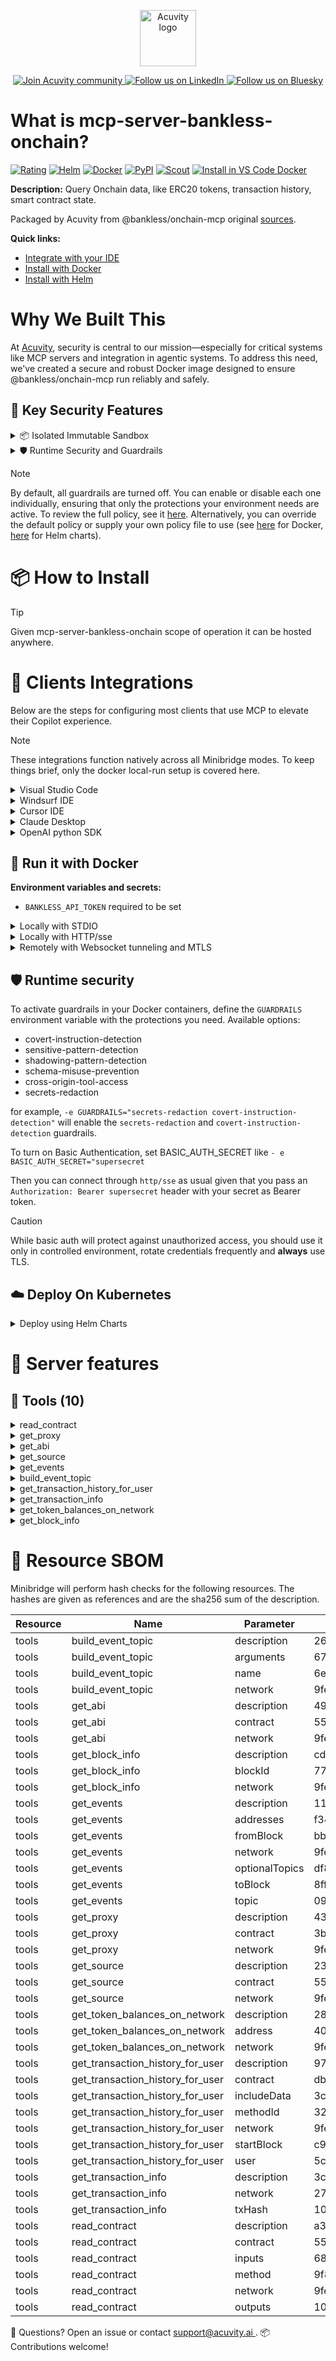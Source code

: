 <p align="center">
  <a href="https://acuvity.ai">
    <picture>
      <img src="https://mma.prnewswire.com/media/2544052/Acuvity__Logo.jpg" height="90" alt="Acuvity logo"/>
    </picture>
  </a>
</p>
<p align="center">
  <a href="https://discord.gg/BkU7fBkrNk">
    <img src="https://img.shields.io/badge/Acuvity-Join-7289DA?logo=discord&logoColor=fff" alt="Join Acuvity community" />
  </a>
<a href="https://www.linkedin.com/company/acuvity/">
    <img src="https://img.shields.io/badge/LinkedIn-Follow-7289DA" alt="Follow us on LinkedIn" />
  </a>
<a href="https://bsky.app/profile/acuvity.bsky.social">
    <img src="https://img.shields.io/badge/Bluesky-Follow-7289DA"?logo=bluesky&logoColor=fff" alt="Follow us on Bluesky" />
  </a>
</p>


# What is mcp-server-bankless-onchain?

[![Rating](https://img.shields.io/badge/C-3775A9?label=Rating)](https://docs.anthropic.com/en/docs/build-with-claude/tool-use/implement-tool-use#best-practices-for-tool-definitions)
[![Helm](https://img.shields.io/badge/1.0.0-3775A9?logo=helm&label=Charts&logoColor=fff)](https://hub.docker.com/r/acuvity/mcp-server-bankless-onchain/tags/)
[![Docker](https://img.shields.io/docker/image-size/acuvity/mcp-server-bankless-onchain/1.0.6?logo=docker&logoColor=fff&label=1.0.6)](https://hub.docker.com/r/acuvity/mcp-server-bankless-onchain)
[![PyPI](https://img.shields.io/badge/1.0.6-3775A9?logo=pypi&logoColor=fff&label=@bankless/onchain-mcp)](https://bankless.com)
[![Scout](https://img.shields.io/badge/Active-3775A9?logo=docker&logoColor=fff&label=Scout)](https://hub.docker.com/r/acuvity/mcp-server-fetch/)
[![Install in VS Code Docker](https://img.shields.io/badge/VS_Code-One_click_install-0078d7?logo=githubcopilot)](https://insiders.vscode.dev/redirect/mcp/install?name=mcp-server-bankless-onchain&config=%7B%22args%22%3A%5B%22run%22%2C%22-i%22%2C%22--rm%22%2C%22--read-only%22%2C%22-e%22%2C%22BANKLESS_API_TOKEN%22%2C%22docker.io%2Facuvity%2Fmcp-server-bankless-onchain%3A1.0.6%22%5D%2C%22command%22%3A%22docker%22%7D)

**Description:** Query Onchain data, like ERC20 tokens, transaction history, smart contract state.

Packaged by Acuvity from @bankless/onchain-mcp original [sources](https://bankless.com).

**Quick links:**

- [Integrate with your IDE](https://github.com/acuvity/mcp-servers-registry/blob/main/mcp-server-bankless-onchain/docker/README.md#-clients-integrations)
- [Install with Docker](https://github.com/acuvity/mcp-servers-registry/tree/main/mcp-server-bankless-onchain/docker/README.md#-run-it-with-docker)
- [Install with Helm](https://github.com/acuvity/mcp-servers-registry/tree/main/mcp-server-bankless-onchain/charts/mcp-server-bankless-onchain/README.md#how-to-install)

# Why We Built This

At [Acuvity](https://acuvity.ai), security is central to our mission—especially for critical systems like MCP servers and integration in agentic systems.
To address this need, we've created a secure and robust Docker image designed to ensure @bankless/onchain-mcp run reliably and safely.

## 🔐 Key Security Features

<details>
<summary>📦 Isolated Immutable Sandbox </summary>

- **Isolated Execution**: All tools run within secure, containerized sandboxes to enforce process isolation and prevent lateral movement.
- **Non-root by Default**: Enforces least-privilege principles, minimizing the impact of potential security breaches.
- **Read-only Filesystem**: Ensures runtime immutability, preventing unauthorized modification.
- **Version Pinning**: Guarantees consistency and reproducibility across deployments by locking tool and dependency versions.
- **CVE Scanning**: Continuously scans images for known vulnerabilities using [Docker Scout](https://docs.docker.com/scout/) to support proactive mitigation.
- **SBOM & Provenance**: Delivers full supply chain transparency by embedding metadata and traceable build information."
</details>

<details>
<summary>🛡️ Runtime Security and Guardrails</summary>

**Minibridge Integration**: [Minibridge](https://github.com/acuvity/minibridge) establishes secure Agent-to-MCP connectivity, supports Rego/HTTP-based policy enforcement 🕵️, and simplifies orchestration.

The [ARC](https://github.com/acuvity/mcp-servers-registry/tree/main) container includes a [built-in Rego policy](https://github.com/acuvity/mcp-servers-registry/tree/main/mcp-server-bankless-onchain/docker/policy.rego) that enables a set of runtime "guardrails"" to help enforce security, privacy, and correct usage of your services. Below is an overview of each guardrail provided.

### 🔒 Resource Integrity

**Mitigates MCP Rug Pull Attacks**

* **Goal:** Protect users from malicious tool description changes after initial approval, preventing post-installation manipulation or deception.
* **Mechanism:** Locks tool descriptions upon client approval and verifies their integrity before execution. Any modification to the description triggers a security violation, blocking unauthorized changes from server-side updates.

### 🛡️ Gardrails

### Covert Instruction Detection

Monitors incoming requests for hidden or obfuscated directives that could alter policy behavior.

* **Goal:** Stop attackers from slipping unnoticed commands or payloads into otherwise harmless data.
* **Mechanism:** Applies a library of regex patterns and binary‐encoding checks to the full request body. If any pattern matches a known covert channel (e.g., steganographic markers, hidden HTML tags, escape-sequence tricks), the request is rejected.

### Sensitive Pattern Detection

Block user-defined sensitive data patterns (credential paths, filesystem references).

* **Goal:** Block accidental or malicious inclusion of sensitive information that violates data-handling rules.
* **Mechanism:** Runs a curated set of regexes against all payloads and tool descriptions—matching patterns such as `.env` files, RSA key paths, directory traversal sequences.

### Shadowing Pattern Detection

Detects and blocks "shadowing" attacks, where a malicious MCP server sneaks hidden directives into its own tool descriptions to hijack or override the behavior of other, trusted tools.

* **Goal:** Stop a rogue server from poisoning the agent’s logic by embedding instructions that alter how a different server’s tools operate (e.g., forcing all emails to go to an attacker’s address even when the user calls a separate `send_email` tool).
* **Mechanism:** During policy load, each tool description is scanned for cross‐tool override patterns—such as `<IMPORTANT>` sections referencing other tool names, hidden side‐effects, or directives that apply to a different server’s API. Any description that attempts to shadow or extend instructions for a tool outside its own namespace triggers a policy violation and is rejected.

### Schema Misuse Prevention

Enforces strict adherence to MCP input schemas.

* **Goal:** Prevent malformed or unexpected fields from bypassing validations, causing runtime errors, or enabling injections.
* **Mechanism:** Compares each incoming JSON object against the declared schema (required properties, allowed keys, types). Any extra, missing, or mistyped field triggers an immediate policy violation.

### Cross-Origin Tool Access

Controls whether tools may invoke tools or services from external origins.

* **Goal:** Prevent untrusted or out-of-scope services from being called.
* **Mechanism:** Examines tool invocation requests and outgoing calls, verifying each target against an allowlist of approved domains or service names. Calls to any non-approved origin are blocked.

### Secrets Redaction

Automatically masks sensitive values so they never appear in logs or responses.

* **Goal:** Ensure that API keys, tokens, passwords, and other credentials cannot leak in plaintext.
* **Mechanism:** Scans every text output for known secret formats (e.g., AWS keys, GitHub PATs, JWTs). Matches are replaced with `[REDACTED]` before the response is sent or recorded.

## Basic Authentication via Shared Secret

Provides a lightweight auth layer using a single shared token.

* **Mechanism:** Expects clients to send an `Authorization` header with the predefined secret.
* **Use Case:** Quickly lock down your endpoint in development or simple internal deployments—no complex OAuth/OIDC setup required.

These controls ensure robust runtime integrity, prevent unauthorized behavior, and provide a foundation for secure-by-design system operations.

</details>

> [!NOTE]
> By default, all guardrails are turned off. You can enable or disable each one individually, ensuring that only the protections your environment needs are active. To review the full policy, see it [here](https://github.com/acuvity/mcp-servers-registry/tree/main/mcp-server-bankless-onchain/docker/policy.rego). Alternatively, you can override the default policy or supply your own policy file to use (see [here](https://github.com/acuvity/mcp-servers-registry/tree/main/mcp-server-bankless-onchain/docker/entrypoint.sh) for Docker, [here](https://github.com/acuvity/mcp-servers-registry/tree/main/mcp-server-bankless-onchain/charts/mcp-server-bankless-onchain#minibridge) for Helm charts).


# 📦 How to Install


> [!TIP]
> Given mcp-server-bankless-onchain scope of operation it can be hosted anywhere.

# 🧰 Clients Integrations

Below are the steps for configuring most clients that use MCP to elevate their Copilot experience.

> [!NOTE]
> These integrations function natively across all Minibridge modes.
> To keep things brief, only the docker local-run setup is covered here.

<details>
<summary>Visual Studio Code</summary>

To get started immediately, you can use the "one-click" link below:

[![Install in VS Code Docker](https://img.shields.io/badge/VS_Code-One_click_install-0078d7?logo=githubcopilot)](https://insiders.vscode.dev/redirect/mcp/install?name=mcp-server-bankless-onchain&config=%7B%22args%22%3A%5B%22run%22%2C%22-i%22%2C%22--rm%22%2C%22--read-only%22%2C%22-e%22%2C%22BANKLESS_API_TOKEN%22%2C%22docker.io%2Facuvity%2Fmcp-server-bankless-onchain%3A1.0.6%22%5D%2C%22command%22%3A%22docker%22%7D)

## Global scope

Press `ctrl + shift + p` and type `Preferences: Open User Settings JSON` to add the following section:

```json
{
  "mcp": {
    "servers": {
      "acuvity-mcp-server-bankless-onchain": {
        "env": {
          "BANKLESS_API_TOKEN": "TO_BE_SET"
        },
        "command": "docker",
        "args": [
          "run",
          "-i",
          "--rm",
          "--read-only",
          "-e",
          "BANKLESS_API_TOKEN",
          "docker.io/acuvity/mcp-server-bankless-onchain:1.0.6"
        ]
      }
    }
  }
}
```

## Workspace scope

In your workspace create a file called `.vscode/mcp.json` and add the following section:

```json
{
  "servers": {
    "acuvity-mcp-server-bankless-onchain": {
      "env": {
        "BANKLESS_API_TOKEN": "TO_BE_SET"
      },
      "command": "docker",
      "args": [
        "run",
        "-i",
        "--rm",
        "--read-only",
        "-e",
        "BANKLESS_API_TOKEN",
        "docker.io/acuvity/mcp-server-bankless-onchain:1.0.6"
      ]
    }
  }
}
```

> To pass secrets you should use the `promptString` input type described in the [Visual Studio Code documentation](https://code.visualstudio.com/docs/copilot/chat/mcp-servers).

</details>

<details>
<summary>Windsurf IDE</summary>

In `~/.codeium/windsurf/mcp_config.json` add the following section:

```json
{
  "mcpServers": {
    "acuvity-mcp-server-bankless-onchain": {
      "env": {
        "BANKLESS_API_TOKEN": "TO_BE_SET"
      },
      "command": "docker",
      "args": [
        "run",
        "-i",
        "--rm",
        "--read-only",
        "-e",
        "BANKLESS_API_TOKEN",
        "docker.io/acuvity/mcp-server-bankless-onchain:1.0.6"
      ]
    }
  }
}
```

See [Windsurf documentation](https://docs.windsurf.com/windsurf/mcp) for more info.

</details>

<details>
<summary>Cursor IDE</summary>

Add the following JSON block to your mcp configuration file:
- `~/.cursor/mcp.json` for global scope
- `.cursor/mcp.json` for project scope

```json
{
  "mcpServers": {
    "acuvity-mcp-server-bankless-onchain": {
      "env": {
        "BANKLESS_API_TOKEN": "TO_BE_SET"
      },
      "command": "docker",
      "args": [
        "run",
        "-i",
        "--rm",
        "--read-only",
        "-e",
        "BANKLESS_API_TOKEN",
        "docker.io/acuvity/mcp-server-bankless-onchain:1.0.6"
      ]
    }
  }
}
```

See [cursor documentation](https://docs.cursor.com/context/model-context-protocol) for more information.

</details>
<details>

<summary>Claude Desktop</summary>

In the `claude_desktop_config.json` configuration file add the following section:

```json
{
  "mcpServers": {
    "acuvity-mcp-server-bankless-onchain": {
      "env": {
        "BANKLESS_API_TOKEN": "TO_BE_SET"
      },
      "command": "docker",
      "args": [
        "run",
        "-i",
        "--rm",
        "--read-only",
        "-e",
        "BANKLESS_API_TOKEN",
        "docker.io/acuvity/mcp-server-bankless-onchain:1.0.6"
      ]
    }
  }
}
```

See [Anthropic documentation](https://docs.anthropic.com/en/docs/agents-and-tools/mcp) for more information.
</details>

<details>
<summary>OpenAI python SDK</summary>

## Running locally

```python
async with MCPServerStdio(
    params={
        "env": {"BANKLESS_API_TOKEN":"TO_BE_SET"},
        "command": "docker",
        "args": ["run","-i","--rm","--read-only","-e","BANKLESS_API_TOKEN","docker.io/acuvity/mcp-server-bankless-onchain:1.0.6"]
    }
) as server:
    tools = await server.list_tools()
```

## Running remotely

```python
async with MCPServerSse(
    params={
        "url": "http://<ip>:<port>/sse",
    }
) as server:
    tools = await server.list_tools()
```

See [OpenAI Agents SDK docs](https://openai.github.io/openai-agents-python/mcp/) for more info.

</details>

## 🐳 Run it with Docker

**Environment variables and secrets:**
  - `BANKLESS_API_TOKEN` required to be set


<details>
<summary>Locally with STDIO</summary>

In your client configuration set:

- command: `docker`
- arguments: `run -i --rm --read-only -e BANKLESS_API_TOKEN docker.io/acuvity/mcp-server-bankless-onchain:1.0.6`

</details>

<details>
<summary>Locally with HTTP/sse</summary>

Simply run as:

```console
docker run -i --rm --read-only -e BANKLESS_API_TOKEN docker.io/acuvity/mcp-server-bankless-onchain:1.0.6
```

Add `-p <localport>:8000` to expose the port.

Then on your application/client, you can configure to use something like:

```json
{
  "mcpServers": {
    "acuvity-mcp-server-bankless-onchain": {
      "url": "http://localhost:<localport>/sse",
    }
  }
}
```

You might have to use different ports for different tools.

</details>

<details>
<summary>Remotely with Websocket tunneling and MTLS </summary>

> This section assume you are familiar with TLS and certificates and will require:
> - a server certificate with proper DNS/IP field matching your tool deployment.
> - a client-ca used to sign client certificates

1. Start the server in `backend` mode
 - add an environment variable like `-e MINIBRIDGE_MODE=backend`
 - add the TLS certificates (recommended) through a volume let's say `/certs` ex (`-v $PWD/certs:/certs`)
 - instruct minibridge to use those certs with
   - `-e MINIBRIDGE_TLS_SERVER_CERT=/certs/server-cert.pem`
   - `-e MINIBRIDGE_TLS_SERVER_KEY=/certs/server-key.pem`
   - `-e MINIBRIDGE_TLS_SERVER_KEY_PASS=optional`
   - `-e MINIBRIDGE_TLS_SERVER_CLIENT_CA=/certs/client-ca.pem`

2. Start `minibridge` locally in frontend mode:
  - Get [minibridge](https://github.com/acuvity/minibridge) binary for your OS.

In your client configuration, Minibridge works like any other STDIO command.

Example for Claude Desktop:

```json
{
  "mcpServers": {
    "acuvity-mcp-server-bankless-onchain": {
      "command": "minibridge",
      "args": ["frontend", "--backend", "wss://<remote-url>:8000/ws", "--tls-client-backend-ca", "/path/to/ca/that/signed/the/server-cert.pem/ca.pem", "--tls-client-cert", "/path/to/client-cert.pem", "--tls-client-key", "/path/to/client-key.pem"]
    }
  }
}
```

That's it.

Minibridge offers a host of additional features. For step-by-step guidance, please visit the wiki. And if anything’s unclear, don’t hesitate to reach out!

</details>

## 🛡️ Runtime security

To activate guardrails in your Docker containers, define the `GUARDRAILS` environment variable with the protections you need. Available options:
- covert-instruction-detection
- sensitive-pattern-detection
- shadowing-pattern-detection
- schema-misuse-prevention
- cross-origin-tool-access
- secrets-redaction

for example, `-e GUARDRAILS="secrets-redaction covert-instruction-detection"` will enable the `secrets-redaction` and `covert-instruction-detection` guardrails.


To turn on Basic Authentication, set BASIC_AUTH_SECRET like `- e BASIC_AUTH_SECRET="supersecret`

Then you can connect through `http/sse` as usual given that you pass an `Authorization: Bearer supersecret` header with your secret as Bearer token.

> [!CAUTION]
> While basic auth will protect against unauthorized access, you should use it only in controlled environment,
> rotate credentials frequently and **always** use TLS.

## ☁️ Deploy On Kubernetes

<details>
<summary>Deploy using Helm Charts</summary>

### Chart settings requirements

This chart requires some mandatory information to be installed.

**Mandatory Secrets**:
  - `BANKLESS_API_TOKEN` secret to be set as secrets.BANKLESS_API_TOKEN either by `.value` or from existing with `.valueFrom`

### How to install

You can inspect the chart `README`:

```console
helm show readme oci://docker.io/acuvity/mcp-server-bankless-onchain --version 1.0.0
````

You can inspect the values that you can configure:

```console
helm show values oci://docker.io/acuvity/mcp-server-bankless-onchain --version 1.0.0
````

Install with helm

```console
helm install mcp-server-bankless-onchain oci://docker.io/acuvity/mcp-server-bankless-onchain --version 1.0.0
```

From there your MCP server mcp-server-bankless-onchain will be reachable by default through `http/sse` from inside the cluster using the Kubernetes Service `mcp-server-bankless-onchain` on port `8000` by default. You can change that by looking at the `service` section of the `values.yaml` file.

### How to Monitor

The deployment will create a Kubernetes service with a `healthPort`, that is used for liveness probes and readiness probes. This health port can also be used by the monitoring stack of your choice and exposes metrics under the `/metrics` path.

See full charts [Readme](https://github.com/acuvity/mcp-servers-registry/tree/main/mcp-server-bankless-onchain/charts/mcp-server-bankless-onchain/README.md) for more details about settings and runtime security including guardrails activation.

</details>

# 🧠 Server features

## 🧰 Tools (10)
<details>
<summary>read_contract</summary>

**Description**:

```
Read contract state from a blockchain. important:  
                
                In case of a tuple, don't use type tuple, but specify the inner types (found in the source) in order. For nested structs, include the substructs types.
    
    Example: 
    struct DataTypeA {
    DataTypeB b;
    //the liquidity index. Expressed in ray
    uint128 liquidityIndex;
    }
    
    struct DataTypeB {
    address token;
    }
    
    results in outputs for function with return type DataTypeA (tuple in abi): outputs: [{"type": "address"}, {"type": "uint128"}]
```

**Parameter**:

| Name | Type | Description | Required? |
|-----------|------|-------------|-----------|
| contract | string | The contract address | Yes
| inputs | array | Input parameters for the method call | Yes
| method | string | The contract method to call | Yes
| network | string | The blockchain network (e.g., "ethereum", "base") | Yes
| outputs | array | Expected output types for the method call. 
    In case of a tuple, don't use type tuple, but specify the inner types (found in the source) in order. For nested structs, include the substructs types.
    
    Example: 
    struct DataTypeA {
    DataTypeB b;
    //the liquidity index. Expressed in ray
    uint128 liquidityIndex;
    }
    
    struct DataTypeB {
    address token;
    }
    
    results in outputs for function with return type DataTypeA (tuple in abi): outputs: [{"type": "address"}, {"type": "uint128"}]
   | Yes
</details>
<details>
<summary>get_proxy</summary>

**Description**:

```
Gets the proxy address for a given network and contract
```

**Parameter**:

| Name | Type | Description | Required? |
|-----------|------|-------------|-----------|
| contract | string | The contract address to request the proxy implementation contract for | Yes
| network | string | The blockchain network (e.g., "ethereum", "base") | Yes
</details>
<details>
<summary>get_abi</summary>

**Description**:

```
Gets the ABI for a given contract on a specific network
```

**Parameter**:

| Name | Type | Description | Required? |
|-----------|------|-------------|-----------|
| contract | string | The contract address | Yes
| network | string | The blockchain network (e.g., "ethereum", "base") | Yes
</details>
<details>
<summary>get_source</summary>

**Description**:

```
Gets the source code for a given contract on a specific network
```

**Parameter**:

| Name | Type | Description | Required? |
|-----------|------|-------------|-----------|
| contract | string | The contract address | Yes
| network | string | The blockchain network (e.g., "ethereum", "base") | Yes
</details>
<details>
<summary>get_events</summary>

**Description**:

```
Fetches event logs for a given network and filter criteria
```

**Parameter**:

| Name | Type | Description | Required? |
|-----------|------|-------------|-----------|
| addresses | array | List of contract addresses to filter events | Yes
| fromBlock | number | Block number to start fetching logs from | No
| network | string | The blockchain network (e.g., "ethereum", "base") | Yes
| optionalTopics | array | Optional additional topics | No
| toBlock | number | Block number to stop fetching logs at | No
| topic | string | Primary topic to filter events | Yes
</details>
<details>
<summary>build_event_topic</summary>

**Description**:

```
Builds an event topic signature based on event name and arguments
```

**Parameter**:

| Name | Type | Description | Required? |
|-----------|------|-------------|-----------|
| arguments | array | Event arguments types | Yes
| name | string | Event name (e.g., "Transfer(address,address,uint256)") | Yes
| network | string | The blockchain network (e.g., "ethereum", "base") | Yes
</details>
<details>
<summary>get_transaction_history_for_user</summary>

**Description**:

```
Gets transaction history for a user and optional contract
```

**Parameter**:

| Name | Type | Description | Required? |
|-----------|------|-------------|-----------|
| contract | [string null] | The contract address (optional) | No
| includeData | boolean | Whether to include transaction data | No
| methodId | [string null] | The method ID to filter by (optional) | No
| network | string | The blockchain network (e.g., "ethereum", "base") | Yes
| startBlock | [string null] | The starting block number (optional) | No
| user | string | The user address | Yes
</details>
<details>
<summary>get_transaction_info</summary>

**Description**:

```
Gets detailed information about a specific transaction
```

**Parameter**:

| Name | Type | Description | Required? |
|-----------|------|-------------|-----------|
| network | string | The blockchain network (e.g., "ethereum", "polygon") | Yes
| txHash | string | The transaction hash to fetch details for | Yes
</details>
<details>
<summary>get_token_balances_on_network</summary>

**Description**:

```
Gets all token balances for a given address on a specific network
```

**Parameter**:

| Name | Type | Description | Required? |
|-----------|------|-------------|-----------|
| address | string | The address to check token balances for | Yes
| network | string | The blockchain network (e.g., "ethereum", "base") | Yes
</details>
<details>
<summary>get_block_info</summary>

**Description**:

```
Gets detailed information about a specific block by number or hash
```

**Parameter**:

| Name | Type | Description | Required? |
|-----------|------|-------------|-----------|
| blockId | string | The block number or block hash to fetch information for | Yes
| network | string | The blockchain network (e.g., "ethereum", "base") | Yes
</details>


# 🔐 Resource SBOM

Minibridge will perform hash checks for the following resources. The hashes are given as references and are the sha256 sum of the description.

| Resource | Name | Parameter | Hash |
|-----------|------|------|------|
| tools | build_event_topic | description | 262f27f4028228da097205a7c410f06fa7a823b2040556a721746d1e4cf50bd0 |
| tools | build_event_topic | arguments | 67282223b6da520d3f37a9a8146cfc02993e311b1b1ec2c71473500e73e4784d |
| tools | build_event_topic | name | 6ed8951c00312e24c4e0ca6dec06cdfea75fbf486288154b923151ec5254a2d0 |
| tools | build_event_topic | network | 9fe098f112c2f4c590f2d77169ce9d1fe466b4d0938191621ef751dada52bbb8 |
| tools | get_abi | description | 49edadd258a74f8d62a9b06c2356fc8ddcebcebeade9a3fc236e46f47568f966 |
| tools | get_abi | contract | 55c251df417372575201532fe00664fbbf2477e604b99f9e8fc87222d3471c62 |
| tools | get_abi | network | 9fe098f112c2f4c590f2d77169ce9d1fe466b4d0938191621ef751dada52bbb8 |
| tools | get_block_info | description | cdd6ae064cb18ddd093b64ad864cf0af9ad5b6f99297510466afce477ee0c8b2 |
| tools | get_block_info | blockId | 77ebd2d66c92208bc200c76cd91ccb3fce561d3b4592fb3b7c877691840eb705 |
| tools | get_block_info | network | 9fe098f112c2f4c590f2d77169ce9d1fe466b4d0938191621ef751dada52bbb8 |
| tools | get_events | description | 11e496bebf052d4a45c1d427323e47fc0e00617e34751b195e3c38e6da7b5a84 |
| tools | get_events | addresses | f3433afc56ec432d7da942237b9838973548370a4abed0a8b52f70d8a7ff8c7f |
| tools | get_events | fromBlock | bb3f18b71d6e1a36d93340e52b54b32fab0f24676dfd3e7dc0a044f36fcec82a |
| tools | get_events | network | 9fe098f112c2f4c590f2d77169ce9d1fe466b4d0938191621ef751dada52bbb8 |
| tools | get_events | optionalTopics | df86f24833db44832dac5eff638f0df4821f303020cb9dcb7d29400c931b0cb1 |
| tools | get_events | toBlock | 8ff070ee8eb0d4a64c9f490771fcb0516ed7091ba119e91bff1088f94e0027c8 |
| tools | get_events | topic | 095440b149b2fc5b6b258519a8f32231f525a90740d929968153872ea9c608ec |
| tools | get_proxy | description | 436a19a7bf59229497f6b870fa2cf42c0bd2578592069370131071e407a112c8 |
| tools | get_proxy | contract | 3bbd104044dbad8cd8d2723283008b627f3e02c6f517e5c5d252f40f86b80980 |
| tools | get_proxy | network | 9fe098f112c2f4c590f2d77169ce9d1fe466b4d0938191621ef751dada52bbb8 |
| tools | get_source | description | 232c3246004c70ef08d9e17e72dc490270c132ab9a637c051327ca8975a1017c |
| tools | get_source | contract | 55c251df417372575201532fe00664fbbf2477e604b99f9e8fc87222d3471c62 |
| tools | get_source | network | 9fe098f112c2f4c590f2d77169ce9d1fe466b4d0938191621ef751dada52bbb8 |
| tools | get_token_balances_on_network | description | 28baa9b9ac94405d2bc35b0860f7d13635c73067a2f147ada97a2d170c4f430f |
| tools | get_token_balances_on_network | address | 405710c18f1099e1fbe199741ff78a9ade223cf5bde63fd6dad6f57b0ae5e684 |
| tools | get_token_balances_on_network | network | 9fe098f112c2f4c590f2d77169ce9d1fe466b4d0938191621ef751dada52bbb8 |
| tools | get_transaction_history_for_user | description | 97d03e583c1db4a6b71ed2feded2de7fc39007f3e2732298262bce1f368188b0 |
| tools | get_transaction_history_for_user | contract | db0fa3adc605fb68ab41f05976668758d6fbb9e1995f68ec49f7cd1960be22ca |
| tools | get_transaction_history_for_user | includeData | 3ccf882c87a83cdb846aebc669f3771512dbc5efccad0761e4441b20a2d709e0 |
| tools | get_transaction_history_for_user | methodId | 32660cb5cb9250dcbeb97a6c16be7878da4d98aa04e9fd78bdd6abc4c4d007f6 |
| tools | get_transaction_history_for_user | network | 9fe098f112c2f4c590f2d77169ce9d1fe466b4d0938191621ef751dada52bbb8 |
| tools | get_transaction_history_for_user | startBlock | c9feb1fbcecaf65a2cd51919a5adaa2272ef1b05051811d280bd454b11ed13a3 |
| tools | get_transaction_history_for_user | user | 5c7282f0c6e567a96b80b014ca83778432010c18ac6f90cd1dc8879113b3032b |
| tools | get_transaction_info | description | 3cb6ea3fc5e3c082d042ab9e3bad43752ee3049017b95b76c1862daf208374f4 |
| tools | get_transaction_info | network | 27df8fb99fdf67ada2c14cfe2ba1a6e684d6fc1affb76f4ddf6adbe297b82763 |
| tools | get_transaction_info | txHash | 108c12c4ccab2dc50c541fae3e1cad3200fa099de05555fe87b5691ac93ac9b8 |
| tools | read_contract | description | a39ce1e9dea8ace0aa384880e028dbe10062cac5975198e3d646c804ef67ff77 |
| tools | read_contract | contract | 55c251df417372575201532fe00664fbbf2477e604b99f9e8fc87222d3471c62 |
| tools | read_contract | inputs | 68674e5ff81fbba2b59057b879623f4d3b3651732f1fa0786780354da49863f8 |
| tools | read_contract | method | 9f86a9f0e03eceff52a4ff49aa79c0a85988d9357a4ac066b19dd6d91b0e2f2f |
| tools | read_contract | network | 9fe098f112c2f4c590f2d77169ce9d1fe466b4d0938191621ef751dada52bbb8 |
| tools | read_contract | outputs | 1048bd1cff242e3d62763291c1b1140f5cbe8b06e984314cbe2decc5abb189a2 |


💬 Questions? Open an issue or contact [ support@acuvity.ai ](mailto:support@acuvity.ai).
📦 Contributions welcome!
